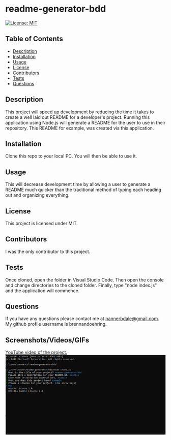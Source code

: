 
  # readme-generator-bdd
  [![License: MIT](https://img.shields.io/badge/License-MIT-yellow.svg)](https://opensource.org/licenses/MIT)

  ## Table of Contents
  - [Description](https://github.com/brennandoehring/readme-generator-bdd#description)
  - [Installation](https://github.com/brennandoehring/readme-generator-bdd#installation)
  - [Usage](https://github.com/brennandoehring/readme-generator-bdd#usage)
  - [License](https://github.com/brennandoehring/readme-generator-bdd#license)
  - [Contributors](https://github.com/brennandoehring/readme-generator-bdd#contributors)
  - [Tests](https://github.com/brennandoehring/readme-generator-bdd#tests)
  - [Questions](https://github.com/brennandoehring/readme-generator-bdd#questions)

  ## Description 
  This project will speed up development by reducing the time it takes to create a well laid out README for a developer's project. Running this application using Node.js will generate a README for the user to use in their repository. This README for example, was created via this application.

  ## Installation
  Clone this repo to your local PC. You will then be able to use it.

  ## Usage
  This will decrease development time by allowing a user to generate a README much quicker than the traditional method of typing each heading out and organizing everything.

  ## License
  This project is licensed under MIT.

  ## Contributors
  I was the only contributor to this project.

  ## Tests
  Once cloned, open the folder in Visual Studio Code. Then open the console and change directories to the cloned folder. Finally, type "node index.js" and the application will commence.

  ## Questions
  If you have any questions please contact me at nannerbdale@gmail.com. My github profile username is brennandoehring.

  ## Screenshots/Videos/GIFs
  [YouTube video of the project.](https://www.youtube.com/watch?v=sm4axz_Ft9Y)
  ![Screenshot](/assets/screenshot.png)

  

